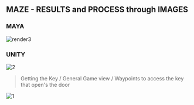 
## MAZE - RESULTS and PROCESS through IMAGES

### MAYA

![render3](https://cloud.githubusercontent.com/assets/17754060/20924716/6648552e-bb89-11e6-8e2e-b0e5ff7f9a40.png)

### UNITY

![2](https://cloud.githubusercontent.com/assets/17754060/20909319/38966100-bb31-11e6-9794-cef0730a3b15.png)

> Getting the Key / General Game view / Waypoints to access the key that open's the door

![1](https://cloud.githubusercontent.com/assets/17754060/20992820/0ecfdf80-bcbd-11e6-9df5-9ce34bc713fc.png)


